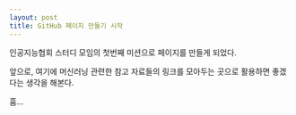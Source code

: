 ```yaml
---
layout: post
title: GitHub 페이지 만들기 시작
---
```


인공지능협회 스터디 모임의 첫번째 미션으로 페이지를 만들게 되었다.</br>

앞으로, 여기에 머신러닝 관련한 참고 자료들의 링크를 모아두는 곳으로 활용하면 좋겠다는 생각을 해본다.</br>

훔...
